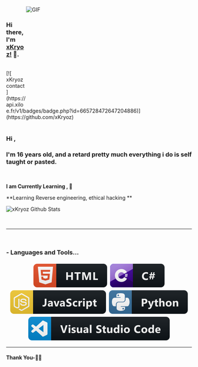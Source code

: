 <br />

<img align="right" height="270px" width="450px" alt="GIF" src="https://media1.tenor.com/images/dda26abcbba6606f8be1bd4b94263341/tenor.gif?itemid=16048882" />
<br />

### Hi there, I'm [xKryoz!](https://github.com/xKryoz) 👋.  
<br/>
[![ xKryoz contact](https://api.xiloe.fr/v1/badges/badge.php?id=665728472647204886)](https://github.com/xKryoz)<br />


<br />

### Hi ,
### I'm 16 years old, and a retard pretty much everything i do is self taught or pasted.

<br />


**I am Currently Learning , 🙏**

**Learning Reverse engineering, ethical hacking **
<br />


![xKryoz Github Stats](https://github-readme-stats.vercel.app/api?username=xKryoz&show_icons=true&title_color=fff&icon_color=79ff97&text_color=9f9f9f&bg_color=151515)

<br />

*************

<br />

### - Languages and Tools...

<p align="center">
 <img src="https://raw.githubusercontent.com/8bithemant/8bithemant/master/svg/dev/languages/html.svg" alt="Twitter" style="vertical-align:top; margin:4px"><img src="https://raw.githubusercontent.com/8bithemant/8bithemant/master/svg/dev/languages/csharp.svg"alt="Twitter" style="vertical-align:top; margin:4px"><img src="https://raw.githubusercontent.com/8bithemant/8bithemant/master/svg/dev/languages/js.svg" alt="Twitter" style="vertical-align:top; margin:4px"><img src="https://raw.githubusercontent.com/8bithemant/8bithemant/master/svg/dev/languages/python.svg" alt="Twitter" style="vertical-align:top; margin:4px"><img src="https://raw.githubusercontent.com/8bithemant/8bithemant/master/svg/dev/tools/visualstudio_code.svg" alt="Twitter" style="vertical-align:top; margin:4px">

</p>



***********************************

#### Thank You-🙏🏼

